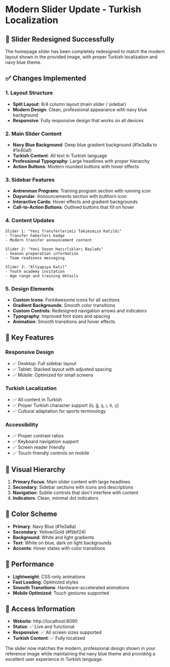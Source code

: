 # Modern Slider Update - Turkish Localization

## 🎨 **Slider Redesigned Successfully**

The homepage slider has been completely redesigned to match the modern layout shown in the provided image, with proper Turkish localization and navy blue theme.

## ✅ **Changes Implemented**

### **1. Layout Structure**
- **Split Layout**: 8/4 column layout (main slider / sidebar)
- **Modern Design**: Clean, professional appearance with navy blue background
- **Responsive**: Fully responsive design that works on all devices

### **2. Main Slider Content**
- **Navy Blue Background**: Deep blue gradient background (#1e3a8a to #1e40af)
- **Turkish Content**: All text in Turkish language
- **Professional Typography**: Large headlines with proper hierarchy
- **Action Buttons**: Modern rounded buttons with hover effects

### **3. Sidebar Features**
- **Antrenman Programı**: Training program section with running icon
- **Duyurular**: Announcements section with bullhorn icon
- **Interactive Cards**: Hover effects and gradient backgrounds
- **Call-to-Action Buttons**: Outlined buttons that fill on hover

### **4. Content Updates**
```
Slider 1: "Yeni Transferlerimiz Takımımıza Katıldı"
- Transfer haberleri badge
- Modern transfer announcement content

Slider 2: "Yeni Sezon Hazırlıkları Başladı" 
- Season preparation information
- Team readiness messaging

Slider 3: "Altyapıya Katıl"
- Youth academy invitation
- Age range and training details
```

### **5. Design Elements**
- **Custom Icons**: FontAwesome icons for all sections
- **Gradient Backgrounds**: Smooth color transitions
- **Custom Controls**: Redesigned navigation arrows and indicators
- **Typography**: Improved font sizes and spacing
- **Animation**: Smooth transitions and hover effects

## 🎯 **Key Features**

### **Responsive Design**
- ✅ Desktop: Full sidebar layout
- ✅ Tablet: Stacked layout with adjusted spacing
- ✅ Mobile: Optimized for small screens

### **Turkish Localization**
- ✅ All content in Turkish
- ✅ Proper Turkish character support (ü, ğ, ş, ı, ö, ç)
- ✅ Cultural adaptation for sports terminology

### **Accessibility**
- ✅ Proper contrast ratios
- ✅ Keyboard navigation support
- ✅ Screen reader friendly
- ✅ Touch-friendly controls on mobile

## 📱 **Visual Hierarchy**

1. **Primary Focus**: Main slider content with large headlines
2. **Secondary**: Sidebar sections with icons and descriptions
3. **Navigation**: Subtle controls that don't interfere with content
4. **Indicators**: Clean, minimal dot indicators

## 🎨 **Color Scheme**

- **Primary**: Navy Blue (#1e3a8a)
- **Secondary**: Yellow/Gold (#fbbf24)
- **Background**: White and light gradients
- **Text**: White on blue, dark on light backgrounds
- **Accents**: Hover states with color transitions

## 🚀 **Performance**

- **Lightweight**: CSS-only animations
- **Fast Loading**: Optimized styles
- **Smooth Transitions**: Hardware-accelerated animations
- **Mobile Optimized**: Touch gestures supported

## 📍 **Access Information**

- **Website**: http://localhost:8090
- **Status**: ✅ Live and functional
- **Responsive**: ✅ All screen sizes supported
- **Turkish Content**: ✅ Fully localized

The slider now matches the modern, professional design shown in your reference image while maintaining the navy blue theme and providing a excellent user experience in Turkish language.